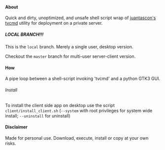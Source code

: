 #### About

Quick and dirty, unoptimized, and unsafe shell script wrap of [juantascon's tvcmd](https://github.com/juantascon/tvcmd) utility for deployment on a private server.


##### LOCAL BRANCH!!!

This is the `local` branch. Merely a single user, desktop version.

Checkout the `master` branch for multi-user server-client version.


#### How

A pipe loop between a shell-script invoking 'tvcmd' and a python GTK3 GUI.
 

###### Install

To install the client side app on desktop use the script `client/install_client.sh` (`--system` with root privileges for system wide install; `--uninstall` for uninstall)


#### Disclaimer

Made for personal use. Download, execute, install or copy at your own risks.
